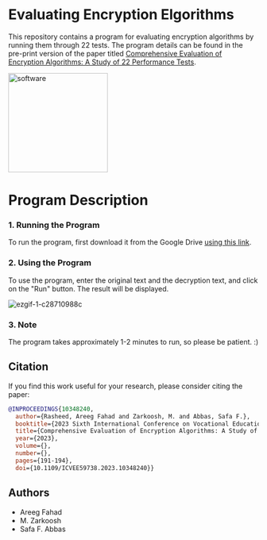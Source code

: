 # Evaluating Encryption Elgorithms
This repository contains a program for evaluating encryption algorithms by running them through 22 tests. The program details can be found in the pre-print version of the paper titled [Comprehensive Evaluation of Encryption Algorithms: A Study of 22 Performance Tests](https://github.com/AREEG94FAHAD/22test/blob/main/the_paper.pdf).

<img src="https://github.com/AREEG94FAHAD/22test/assets/30151596/7c80fc75-5d72-4b8b-8bea-d8c84bd1d005" alt="software" width="200" height="200">

# Program Description
### 1. Running the Program
To run the program, first download it from the Google Drive [using this link](https://drive.google.com/file/d/1icI-ftp9BzGXkuoTDHydd3cFV9b6dsH0/view?usp=drive_link).

### 2. Using the Program
To use the program, enter the original text and the decryption text, and click on the "Run" button. The result will be displayed.

![ezgif-1-c28710988c](https://github.com/AREEG94FAHAD/22test/assets/30151596/7f4c2458-7009-47c4-8d88-fb7a78df0e18)

### 3. Note
The program takes approximately 1-2 minutes to run, so please be patient. :)

## Citation

If you find this work useful for your research, please consider citing the paper:

```bibtex
@INPROCEEDINGS{10348240,
  author={Rasheed, Areeg Fahad and Zarkoosh, M. and Abbas, Safa F.},
  booktitle={2023 Sixth International Conference on Vocational Education and Electrical Engineering (ICVEE)}, 
  title={Comprehensive Evaluation of Encryption Algorithms: A Study of 22 Performance Tests}, 
  year={2023},
  volume={},
  number={},
  pages={191-194},
  doi={10.1109/ICVEE59738.2023.10348240}}
```

## Authors

- Areeg Fahad
- M. Zarkoosh
- Safa F. Abbas

